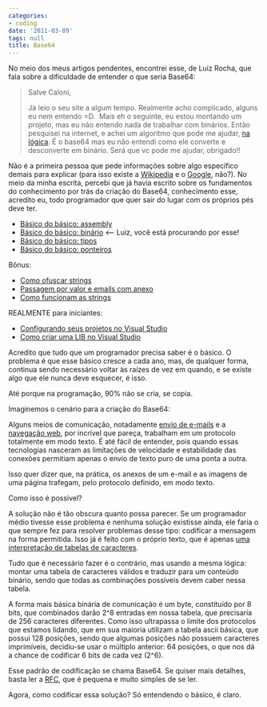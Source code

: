 ```yaml
---
categories:
- coding
date: '2011-03-09'
tags: null
title: Base64
---
```


No meio dos meus artigos pendentes, encontrei esse, de Luiz Rocha, que fala sobre a dificuldade de entender o que seria Base64:

> Salve Caloni,
> 
> Já leio o seu site a algum tempo. Realmente acho complicado, alguns eu nem entendo =D.  Mais eh o seguinte, eu estou montando um projeto, mas eu não entendo nada de trabalhar com binários. Então pesquisei na internet, e achei um algoritmo que pode me ajudar, [na lógica](http://base64.sourceforge.net/b64.c). É o base64 mas eu não entendi como ele converte e desconverte em binário. Será que vc pode me ajudar, obrigado!!

Não é a primeira pessoa que pede informações sobre algo específico demais para explicar (para isso existe a [Wikipedia](http://en.wikipedia.org/wiki/Base64) e o [Google](http://www.google.com/search?q=base64), não?). No meio da minha escrita, percebi que já havia escrito sobre os fundamentos do conhecimento por trás da criação do Base64, conhecimento esse, acredito eu, todo programador que quer sair do lugar com os próprios pés deve ter.

  * [Básico do básico: assembly](http://www.caloni.com.br/basico-do-basico-assembly)
  * [Básico do básico: binário](http://www.caloni.com.br/basico-do-basico-binario) <-- Luiz, você está procurando por esse!
  * [Básico do básico: tipos](http://www.caloni.com.br/basico-do-basico-tipos)
  * [Básico do básico: ponteiros](http://www.caloni.com.br/basico-do-basico-ponteiros)

Bônus:

  * [Como ofuscar strings](http://www.caloni.com.br/como-ofuscar-strings)
  * [Passagem por valor e emails com anexo](http://www.caloni.com.br/passagem-por-valor-e-emails-com-anexo)
  * [Como funcionam as strings](http://www.caloni.com.br/strings)

REALMENTE para iniciantes:

  * [Configurando seus projetos no Visual Studio](http://www.caloni.com.br/configurando-seus-projetos-no-visual-studio)
  * [Como criar uma LIB no Visual Studio](http://www.caloni.com.br/como-criar-uma-lib-no-visual-studio)

Acredito que tudo que um programador precisa saber é o básico. O problema é que esse básico cresce a cada ano, mas, de qualquer forma, continua sendo necessário voltar às raízes de vez em quando, e se existe algo que ele nunca deve esquecer, é isso.

Até porque na programação, 90% não se cria, se copia.

Imaginemos o cenário para a criação do Base64:

Alguns meios de comunicação, notadamente [envio de e-mails](http://pt.wikipedia.org/wiki/Simple_Mail_Transfer_Protocol) e a [navegação web](http://pt.wikipedia.org/wiki/Hypertext_Transfer_Protocol), por incrível que pareça, trabalham em um protocolo totalmente em modo texto. É até fácil de entender, pois quando essas tecnologias nasceram as limitações de velocidade e estabilidade das conexões permitiam apenas o envio de texto puro de uma ponta a outra.

Isso quer dizer que, na prática, os anexos de um e-mail e as imagens de uma página trafegam, pelo protocolo definido, em modo texto.

Como isso é possível?

A solução não é tão obscura quanto possa parecer. Se um programador médio tivesse esse problema e nenhuma solução existisse ainda, ele faria o que sempre fez para resolver problemas desse tipo: codificar a mensagem na forma permitida. Isso já é feito com o próprio texto, que é apenas [uma interpretação de tabelas de caracteres](http://www.caloni.com.br/basico-do-basico-binario).

Tudo que é necessário fazer é o contrário, mas usando a mesma lógica: montar uma tabela de caracteres válidos e traduzir para um conteúdo binário, sendo que todas as combinações possíveis devem caber nessa tabela.

A forma mais básica binária de comunicação é um byte, constituído por 8 bits, que combinados darão 2^8 entradas em nossa tabela, que precisaria de 256 caracteres diferentes. Como isso ultrapassa o limite dos protocolos que estamos lidando, que em sua maioria utilizam a tabela ascii básica, que possui 128 posições, sendo que algumas posições não possuem caracteres imprimíveis, decidiu-se usar o múltiplo anterior: 64 posições, o que nos dá a chance de codificar 6 bits de cada vez (2^6).

Esse padrão de codificação se chama Base64. Se quiser mais detalhes, basta ler a [RFC](http://tools.ietf.org/html/rfc989), que é pequena e muito simples de se ler.

Agora, como codificar essa solução? Só entendendo o básico, é claro.

